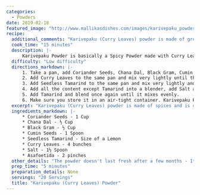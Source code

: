 ```yaml
--- 
categories: 
  - Powders
date: 2019-02-18
featured_image: "http://www.mallikasdishes.com/images/karivepaku_powder.jpg"
recipe: 
  additional_comments: "Karivepaku (Curry Leaves) powder is made of green leaves, and goes well with rice and other items like Dosas and Idlis."
  cook_time: "15 minutes"
  description: |-
      Karivepaku Powder is basically a Spicy Powder made with Curry Leaves. It is used as a side dish for breakfast items like Idlis, Dosas and more.
  difficulty: "Low difficulty"
  directions_markdown: |-
      1. Take a pan, add Coriander Seeds, Chana Dal, Black Gram, Cumin Seeds and fry for a few minutes until you see the Chana Dal and other items turning into golden/brownish color. Transfer the content into a bowl.
      2. Add Curry Leaves to the same pan and mix very lightly until the leaves become crispy and crunchy. Transfer this into the same bowl where we transferred Coriander Seeds and other items.
      3. Add Seedless Tamarind to the same pan and mix very lightly and transfer this into a different bowl, keeping it separate from the previous content, and leave all the content to be cooled by keeping it aside.
      4. Add all the content except Tamarind into a blender, add Salt and Hing and blend them together until they become coarse powder.
      5. Add Tamarind and blend once again until it mixes evenly.
      6. Make sure you store it in an air-tight container. Karivepaku Powder is ready for use.
  excerpt: "Karivepaku (Curry Leaves) powder is made of spices and is used along with other breakfast items like Idlis and Dosas."
  ingredients_markdown: |-
      * Coriander Seeds - 1 Cup
      * Chana Dal - ½ Cup
      * Black Gram - ½ Cup
      * Cumin Seeds - 1 Spoon
      * Seedless Tamarind - Size of a Lemon
      * Curry Leaves - 4 bunches
      * Salt - 1½ Spoon
      * Asafoetida - 2 pinches
  other_details: "The powder doesn't last fresh after a few months - It looses its taste over the period of time. It is best to make it fresh."
  prep_time: "5 minutes"
  preparation_details: None
  servings: "20 Servings"
  title: "Karivepaku (Curry Leaves) Powder"
---
```

